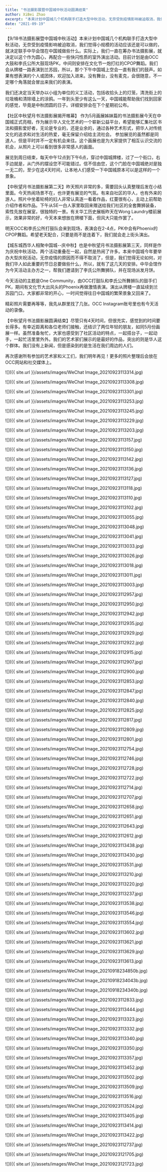 ```yaml
---
title: "书法摄影展暨中国城中秋活动圆满结束"
author: XiBei Zhao
excerpt: "本来计划中国城几个机构联手打造大型中秋活动，无奈受到疫情影响被迫取消，我们觉得小规模的活动应该还是可以做的，就决定联手中华会馆在中国城做些什么。实际上，我们一直在筹办书法摄影展，就决定以这个作为圆心，再配合一些快闪性质的室外演出活动。"
date: "2021-09-19"
---
```


【9/18书法摄影展暨中国城中秋活动】本来计划中国城几个机构联手打造大型中秋活动，无奈受到疫情影响被迫取消，我们觉得小规模的活动应该还是可以做的，就决定联手中华会馆在中国城做些什么。实际上，我们一直在筹办书法摄影展，就决定以这个作为圆心，再配合一些快闪性质的室外演出活动。目前计划是由OCC大鼓和李氏公所大鼓现场PK，中间则安排在文化节一炮打红的CPOP舞蹈。我们会从牌楼一路表演到兰苏园，所以，那个下午中国城上空会一直有我们的鼓声。如果有想表演的个人或团体，欢迎加入进来。没有舞台，没有麦克，会很随意，不一定哪个角落就会冒出来我们的表演。

我们还决定当天举办以小组为单位的义工活动，包括收拾头上的灯笼，清洗街上的垃圾桶和清除墙上的涂鸦。一年到头至少有这么一天，中国城能帮助我们找到回家的感觉，毕竟是中秋团圆的日子。详细安排会在下个星期初公布。

【社区中秋望月书法摄影展揭开帷幕】 作为5月画展姊妹篇的书法摄影展今天在中国城正式亮相，作为展示华人文化艺术的一个崭新公益平台，希望能够汇集社区书法和摄影爱好者，无论是专业的，还是业余的，通过各种艺术形式，把华人对传统文化的追求和对生活的热爱，毫无保留介绍给主流社会。 参加展览的虽然都是同道人，但是平时并不一定有机会来往。这个画展也是为大家提供了相互认识交流的机会，从照片上可以看到很多非常感人的画面。

展览到周日结束，每天中午12点到下午6点，穿过中国城牌楼，过了一个街口，右手边就是，从门外的摆设您不可能错过。信不信由您，这个门脸在中国城绝对是独一无二的，至少在这4天时间，让本地人们感受一下中国城原本可以是这样的一个景象。

【中秋望月书法摄影展第二天】昨天照片非常的多，需要回头认真整理后发在小结里面。今天热闹场景不在，也许更有展览的气氛。有来自社区的华人，也有外来的游人。照片中坐着轮椅的妇人非常认真逐一看着作品，红蔓很有心，主动上前帮助介绍作者和作品。下午从SE一白人家里取回来赠送给我们社区的全套舞狮装备，索性先放在展室，很独特的一景。有关华工历史展板昨天在Wong Laundry楼前展示，效果非常的好，今天本来想放在牌楼下面，但风大只能作罢了。

明天OCC和李氏公所打鼓队会来到现场，表演会在2-4点，PK中会有Phoenix的CPOP舞蹈。希望老天配合，只要是雨不是连着下，我们就会走上街头演出。

【城东城西华人相聚中国城--庆中秋】也是中秋望月书法摄影展第三天，同样是作为庆祝中秋活动，两个活动重叠在一起，自然是热闹了许多。本来中国城今年要举办大型庆祝活动，无奈疫情的原因而不得不取消了，但是，我们觉得无论如何，对我们华人如此重要的节日总要做些什么，所以，就有了这几天的安排。中华会馆作为今天活动主办方之一，帮我们邀请到了李氏公所舞狮队，并在现场派发月饼。

今天活动的主题是One Community，由OCC打鼓队和李氏公所舞狮队的鼓手们PK，期间有文化节大出风头的Phoenix再做激情表演。演出从牌楼一直延续到兰苏园门口，大家都非常的开心，一时间觉得往日中国城的繁荣景象又回来了。

精彩照片需要再等等，我先从群里找了几张。OCC Instagram账号里也有今天活动的录像。

【中秋望月书法摄影展圆满结束】尽管只有4天时间，但很充实，感觉到的时间要长得多。有幸近距离和各位老师们接触，还结识了两位年轻的朋友，如同5月份画展一样。虽然准备匆忙，大家也感受到了社区活动的特点，一起搭台子，一起动手，一起忙活里里外外。我们的艺术家们展示的是最好的作品，突出的则是华人这个群体。我们没有上新闻，但是感染到的是生活在我们周边的人们。

再次感谢所有参加的艺术家和义工们，我们明年再见！更多的照片整理后会放在OCC网站和社交媒体上。

![]({{ site.url }}/assets/images/WeChat Image_20210923113314.jpg)

![]({{ site.url }}/assets/images/WeChat Image_20210923113308.jpg)

![]({{ site.url }}/assets/images/WeChat Image_20210923113301.jpg)

![]({{ site.url }}/assets/images/WeChat Image_20210923113253.jpg)

![]({{ site.url }}/assets/images/WeChat Image_20210923113245.jpg)

![]({{ site.url }}/assets/images/WeChat Image_20210923113229.jpg)

![]({{ site.url }}/assets/images/WeChat Image_20210923113203.jpg)

![]({{ site.url }}/assets/images/WeChat Image_20210923113157.jpg)

![]({{ site.url }}/assets/images/WeChat Image_20210923113150.jpg)

![]({{ site.url }}/assets/images/WeChat Image_20210923113142.jpg)

![]({{ site.url }}/assets/images/WeChat Image_20210923113136.jpg)

![]({{ site.url }}/assets/images/WeChat Image_20210923113127.jpg)

![]({{ site.url }}/assets/images/WeChat Image_20210923113118.jpg)

![]({{ site.url }}/assets/images/WeChat Image_20210923113110.jpg)

![]({{ site.url }}/assets/images/WeChat Image_20210923113102.jpg)

![]({{ site.url }}/assets/images/WeChat Image_20210923113055.jpg)

![]({{ site.url }}/assets/images/WeChat Image_20210923113048.jpg)

![]({{ site.url }}/assets/images/WeChat Image_20210923113041.jpg)

![]({{ site.url }}/assets/images/WeChat Image_20210923113033.jpg)

![]({{ site.url }}/assets/images/WeChat Image_20210923113026.jpg)

![]({{ site.url }}/assets/images/WeChat Image_20210923113018.jpg)

![]({{ site.url }}/assets/images/WeChat Image_20210923113011.jpg)

![]({{ site.url }}/assets/images/WeChat Image_20210923113003.jpg)

![]({{ site.url }}/assets/images/WeChat Image_20210923112957.jpg)

![]({{ site.url }}/assets/images/WeChat Image_20210923112950.jpg)

![]({{ site.url }}/assets/images/WeChat Image_20210923112942.jpg)

![]({{ site.url }}/assets/images/WeChat Image_20210923112935.jpg)

![]({{ site.url }}/assets/images/WeChat Image_20210923112929.jpg)

![]({{ site.url }}/assets/images/WeChat Image_20210923112922.jpg)

![]({{ site.url }}/assets/images/WeChat Image_20210923112915.jpg)

![]({{ site.url }}/assets/images/WeChat Image_20210923112907.jpg)

![]({{ site.url }}/assets/images/WeChat Image_20210923112900.jpg)

![]({{ site.url }}/assets/images/WeChat Image_20210923112853.jpg)

![]({{ site.url }}/assets/images/WeChat Image_20210923112847.jpg)

![]({{ site.url }}/assets/images/WeChat Image_20210923112840.jpg)

![]({{ site.url }}/assets/images/WeChat Image_20210923112825.jpg)

![]({{ site.url }}/assets/images/WeChat Image_20210923112817.jpg)

![]({{ site.url }}/assets/images/WeChat Image_20210923112809.jpg)

![]({{ site.url }}/assets/images/WeChat Image_20210923112801.jpg)

![]({{ site.url }}/assets/images/WeChat Image_20210923112754.jpg)

![]({{ site.url }}/assets/images/WeChat Image_20210923112746.jpg)

![]({{ site.url }}/assets/images/WeChat Image_20210923112728.jpg)

![]({{ site.url }}/assets/images/WeChat Image_20210923112722.jpg)

![]({{ site.url }}/assets/images/WeChat Image_20210923112714.jpg)

![]({{ site.url }}/assets/images/WeChat Image_20210923112707.jpg)

![]({{ site.url }}/assets/images/WeChat Image_20210923112658.jpg)

![]({{ site.url }}/assets/images/WeChat Image_20210923112651.jpg)

![]({{ site.url }}/assets/images/WeChat Image_20210923112643.jpg)

![]({{ site.url }}/assets/images/WeChat Image_20210923112612.jpg)

![]({{ site.url }}/assets/images/WeChat Image_20210923113438.jpg)

![]({{ site.url }}/assets/images/WeChat Image_20210923113430.jpg)

![]({{ site.url }}/assets/images/WeChat Image_20210923113531.jpg)

![]({{ site.url }}/assets/images/WeChat Image_20210923113210.jpg)

![]({{ site.url }}/assets/images/WeChat Image_20210923113220.jpg)

![]({{ site.url }}/assets/images/WeChat Image_20210923113237.jpg)

![]({{ site.url }}/assets/images/WeChat Image_20210923113538.jpg)

![]({{ site.url }}/assets/images/WeChat Image_20210923113546.jpg)

![]({{ site.url }}/assets/images/WeChat Image_20210923113554.jpg)

![]({{ site.url }}/assets/images/WeChat Image_20210923113602.jpg)

![]({{ site.url }}/assets/images/WeChat Image_20210923113621.jpg)

![]({{ site.url }}/assets/images/WeChat Image_20210923113629.jpg)

![]({{ site.url }}/assets/images/WeChat Image_20210923113613.jpg)

![]({{ site.url }}/assets/images/WeChat Image_20210918234850b.jpg)

![]({{ site.url }}/assets/images/WeChat Image_20210918234043b.jpg)

![]({{ site.url }}/assets/images/WeChat Image_20210918234340b.jpg)

![]({{ site.url }}/assets/images/WeChat Image_20210923112833.jpg)

![]({{ site.url }}/assets/images/WeChat Image_20210923113444.jpg)

![]({{ site.url }}/assets/images/WeChat Image_20210923113323.jpg)

![]({{ site.url }}/assets/images/WeChat Image_20210923113332.jpg)

![]({{ site.url }}/assets/images/WeChat Image_20210923113340.jpg)

![]({{ site.url }}/assets/images/WeChat Image_20210923113350.jpg)

![]({{ site.url }}/assets/images/WeChat Image_20210923113357.jpg)

![]({{ site.url }}/assets/images/WeChat Image_20210923113452.jpg)

![]({{ site.url }}/assets/images/WeChat Image_20210923113502.jpg)

![]({{ site.url }}/assets/images/WeChat Image_20210923113509.jpg)

![]({{ site.url }}/assets/images/WeChat Image_20210923113516.jpg)

![]({{ site.url }}/assets/images/WeChat Image_20210923113524.jpg)

![]({{ site.url }}/assets/images/WeChat Image_20210923113405.jpg)

![]({{ site.url }}/assets/images/WeChat Image_20210923113414.jpg)

![]({{ site.url }}/assets/images/WeChat Image_20210923113422.jpg)

![]({{ site.url }}/assets/images/WeChat Image_20210923112737.jpg)

![]({{ site.url }}/assets/images/WeChat Image_20210923121705.jpg)

![]({{ site.url }}/assets/images/WeChat Image_20210923121723.jpg)
